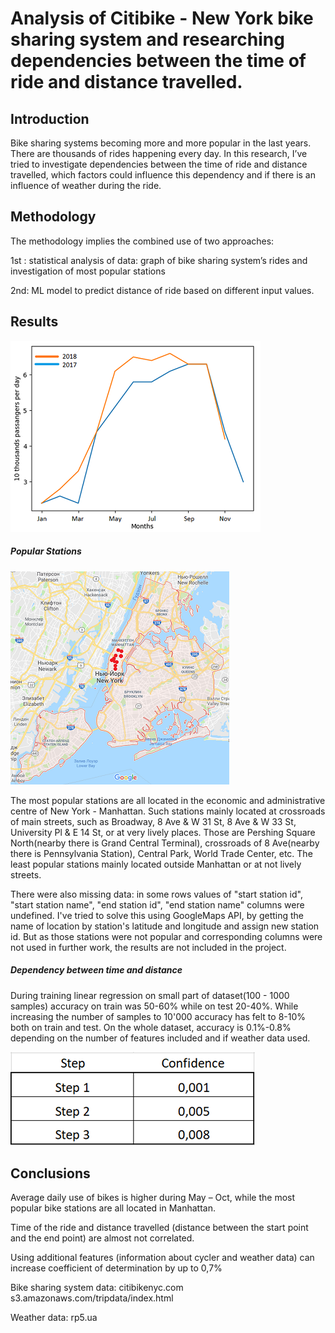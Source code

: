 # Analysis of Citibike - New York bike sharing system and researching dependencies between the time of ride and distance travelled.


## Introduction
Bike sharing systems becoming more and more popular in the last years. There are thousands of rides happening every day. In this research, I’ve tried to investigate dependencies between the time of ride and distance travelled, which factors could influence this dependency and if there is an influence of weather during the ride.

## Methodology
The methodology implies the combined use of two approaches:

1st : statistical analysis of data: graph of bike sharing system’s rides and investigation of most popular stations

2nd: ML model to predict distance of ride based on different input values.


## Results

![Average daily use of bike-sharing across all months](total_rides/rides.png?raw=true "Average daily use of bike-sharing across all months")


##### Popular Stations

![The most popular stations](popular_stations/the_most_popular.png?raw=true "10 red dots - the most popular stations")

The most popular stations are all located in the economic and administrative centre of New York - Manhattan.
Such stations mainly located at crossroads of main streets, such as Broadway, 8 Ave & W 31 St, 8 Ave & W 33 St, University Pl & E 14 St, or at very lively places.
Those are Pershing Square North(nearby there is Grand Central Terminal), crossroads of 8 Ave(nearby there is Pennsylvania Station), Central Park, World Trade Center, etc.
The least popular stations mainly located outside Manhattan or at not lively streets.

There were also missing data: in some rows values of "start station id", "start station name", "end station id", "end station name" columns were undefined.
I've tried to solve this using GoogleMaps API, by getting the name of location by station's latitude and longitude and assign new station id.
But as those stations were not popular and corresponding columns were not used in further work, the results are not included in the project.

##### Dependency between time and distance
During training linear regression on small part of dataset(100 - 1000 samples) accuracy on train was 50-60% while on test 20-40%. While increasing the number of samples to 10'000 accuracy has felt to 8-10% both on train and test. On the whole dataset, accuracy is 0.1%-0.8% depending on the number of features included and if weather data used.

![Results](linear_regression/results.png?raw=true "Results of model training")

## Conclusions

Average daily use of bikes is higher during May – Oct, while the most popular bike stations are all located in Manhattan.

Time of the ride and distance travelled (distance between the start point and the end point)  are almost not correlated.

Using additional features (information about cycler and weather data) can increase coefficient of determination by up to 0,7%




Bike sharing system data:
citibikenyc.com
s3.amazonaws.com/tripdata/index.html

Weather data:
rp5.ua
